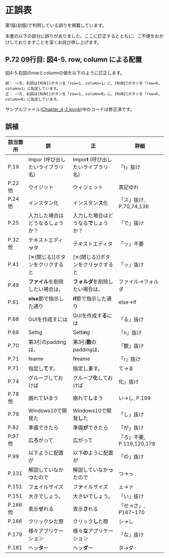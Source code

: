 # 正誤表    
第1版(初版)で判明している誤りを掲載しています。

本書の以下の部分に誤りがありました。ここに訂正するとともに、ご不便をおかけしておりますことを深くお詫び申し上げます。  

## P.72 09行目: 図4-5. row, column による配置
図4-5.右図のrowとcolumnの値を以下のように訂正します。
```
誤： 一方、右図は[RUN1]ボタンを「row=1, column=1」に、[RUN2]ボタンを「row=0, column=1」に指定しています。
正： 一方、右図は[RUN1]ボタンを「row=1, column=0」に、[RUN2]ボタンを「row=0, column=0」に指定しています。
```
サンプルファイル([Chapter_4-2.ipynb](./Chapter_4/Chapter_4-2.ipynb))中のコードは修正済です。
</br>
## 誤植

| 該当箇所 | 誤 | 正 | 詳細 |
| -- | -- | -- | -- |
| P.19 |  Impor (呼び出したいライブラリ名) |  Impor**t**  (呼び出したいライブラリ名) | 「t」抜け  |
| P.22他 |  ウイジット |  ウィジェット | 表記ゆれ |
| P.24他 |  インスタン化 |  インスタン**ス**化 | 「ス」抜け, P.70,74,136 |
| P.25 |  入力した場合はどうなるしょうか？ |  入力した場合はどうなる**で**しょうか？ | 「で」抜け |
| P.32他 |  テキストエディ**ッ**タ |  テキストエディタ | 「ッ」不要 |
| P.41 |  [✕(閉じる)]ボタンをクリクすると |  [✕(閉じる)]ボタンをクリ**ッ**クすると | 「ッ」抜け |
| P.49 |  **ファイル**を削除したい場合は、 |  **フォルダ**を削除したい場合は、 | ファイル→フォルダ |
| P.61 |  **else**節で指示した通り |  **if**節で指示した通り | else→if |
| P.68 |  GUIを作成すには |  GUIを作成す**る**には | 「る」抜け |
| P.68 |  Settig |  Setti**n**g | 「n」抜け |
| P.70 |  第3引のpaddingは、 | 第3引**数**のpaddingは、 | 「数」抜け |
| P.71 |  feame |  f**r**eame | 「r」抜け |
| P.71 |  指定し**て**す。 | 指定し**ま**す。 | て→ま |
| P.74 |  グループしておけば | グループ**化**しておけば | 化」抜け |
| P.78他 |  崩れて**い**まう |  崩れて**し**まう | い→し, P.199 |
| P.79 |  Windows10で開発た |  Windows10で開発**し**た | 「し」抜け |
| P.82 |  準備できたら |  準備**が**できたら | 「が」抜け |
| P.97他 |  広**ろ**がって |  広がって | 「ろ」不要, P.119,120,178 |
| P.99 |  以下ように配置が |  以下**の**ように配置が | 「の」抜け |
| P.131 |  解説していなか**つ**たので |  解説していなか**っ**たので | つ→っ |
| P.151 |  フ**ェ**イルサイズ |  フ**ァ**イルサイズ | ェ→ァ |
| P.151 |  大きでしょう。 |  大き**い**でしょう。 | 「い」抜け |
| P.166他 |  表示**せ**れる |  表示**さ**れる | 「せ→さ」, P167~170 |
| P.166 |  クリック**シ**た際 |  クリック**し**た際 | シ→し |
| P.179 |  様々アプリケーション |  様々**な**アプリケーション | 「な」抜け |
| P.181 |  ヘッ**タ**ー |  ヘッ**ダ**ー | タ→ダ |
